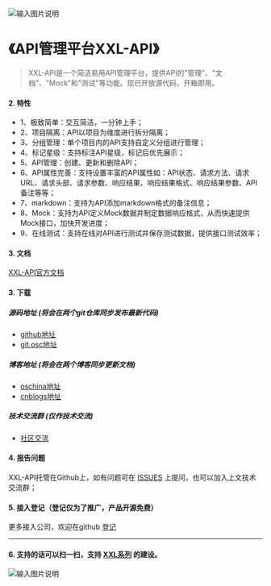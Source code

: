 
![输入图片说明](https://raw.githubusercontent.com/xuxueli/xxl-job/master/doc/images/xxl-logo.jpg "在这里输入图片标题")


# 《API管理平台XXL-API》
>XXL-API是一个简洁易用API管理平台，提供API的"管理"、"文档"、"Mock"和"测试"等功能。现已开放源代码，开箱即用。

#### 2. 特性
- 1、极致简单：交互简洁，一分钟上手；
- 2、项目隔离：API以项目为维度进行拆分隔离；
- 3、分组管理：单个项目内的API支持自定义分组进行管理；
- 4、标记星级：支持标注API星级，标记后优先展示；
- 5、API管理：创建、更新和删除API；
- 6、API属性完善：支持设置丰富的API属性如：API状态、请求方法、请求URL、请求头部、请求参数、响应结果、响应结果格式、响应结果参数、API备注等等；
- 7、markdown：支持为API添加markdown格式的备注信息；
- 8、Mock：支持为API定义Mock数据并制定数据响应格式，从而快速提供Mock接口，加快开发进度；
- 9、在线测试：支持在线对API进行测试并保存测试数据，提供接口测试效率；

#### 3. 文档

[XXL-API官方文档](https://github.com/xuxueli/xxl-api/blob/master/doc/XXL-API官方文档.md)


#### 3. 下载
##### 源码地址 (将会在两个git仓库同步发布最新代码)

- [github地址](https://github.com/xuxueli/xxl-api)
- [git.osc地址](http://git.oschina.net/xuxueli0323/xxl-api)

##### 博客地址 (将会在两个博客同步更新文档)

- [oschina地址](https://my.oschina.net/xuxueli/blog/873667)
- [cnblogs地址](http://www.cnblogs.com/xuxueli/p/6671139.html)

##### 技术交流群 (仅作技术交流)

- [社区交流](http://www.xuxueli.com/page/community.html)


#### 4. 报告问题
XXL-API托管在Github上，如有问题可在 [ISSUES](https://github.com/xuxueli/xxl-api/issues/) 上提问，也可以加入上文技术交流群；

#### 5. 接入登记（登记仅为了推广，产品开源免费）
更多接入公司，欢迎在github [登记](https://github.com/xuxueli/xxl-api/issues/1 )

---
#### 6. 支持的话可以扫一扫，支持 [XXL系列](https://github.com/xuxueli) 的建设。

![输入图片说明](http://images2015.cnblogs.com/blog/554415/201605/554415-20160513183306234-1939652116.png "在这里输入图片标题")

